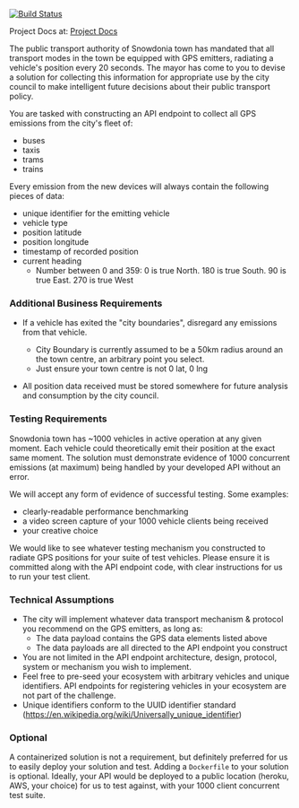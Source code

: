 [![Build Status](https://travis-ci.com/leonardok/backend-code-challenge.svg?token=8XAKKKyajnLR8cwYPUiC&branch=master)](https://travis-ci.com/leonardok/backend-code-challenge)

Project Docs at: [Project Docs](http://leok.me/backend-code-challenge)

The public transport authority of Snowdonia town has mandated that all transport modes in the town be equipped with GPS emitters, radiating a vehicle's position every 20 seconds. The mayor has come to you to devise a solution for collecting this information for appropriate use by the city council to make intelligent future decisions about their public transport policy.

You are tasked with constructing an API endpoint to collect all GPS emissions from the city's fleet of:

* buses
* taxis
* trams
* trains

Every emission from the new devices will always contain the following pieces of data:

* unique identifier for the emitting vehicle
* vehicle type
* position latitude
* position longitude
* timestamp of recorded position
* current heading
    * Number between 0 and 359: 0 is true North. 180 is true South. 90 is true East. 270 is true West


### Additional Business Requirements

* If a vehicle has exited the "city boundaries", disregard any emissions from that vehicle.
    * City Boundary is currently assumed to be a 50km radius around an the town centre, an arbitrary point you select.
    * Just ensure your town centre is not 0 lat, 0 lng

* All position data received must be stored somewhere for future analysis and consumption by the city council.

### Testing Requirements

Snowdonia town has ~1000 vehicles in active operation at any given moment. Each vehicle could theoretically emit their position at the exact same moment. The solution must demonstrate evidence of 1000 concurrent emissions (at maximum) being handled by your developed API without an error.

We will accept any form of evidence of successful testing. Some examples:

* clearly-readable performance benchmarking
* a video screen capture of your 1000 vehicle clients being received
* your creative choice

We would like to see whatever testing mechanism you constructed to radiate GPS positions for your suite of test vehicles. Please ensure it is committed along with the API endpoint code, with clear instructions for us to run your test client.

### Technical Assumptions

* The city will implement whatever data transport mechanism & protocol you recommend on the GPS emitters, as long as:
    * The data payload contains the GPS data elements listed above
    * The data payloads are all directed to the API endpoint you construct
* You are not limited in the API endpoint architecture, design, protocol, system or mechanism you wish to implement.
* Feel free to pre-seed your ecosystem with arbitrary vehicles and unique identifiers. API endpoints for registering vehicles in your ecosystem are not part of the challenge.
* Unique identifiers conform to the UUID identifier standard (https://en.wikipedia.org/wiki/Universally_unique_identifier)

### Optional

A containerized solution is not a requirement, but definitely preferred for us to easily deploy your solution and test. Adding a `Dockerfile` to your solution is optional.
Ideally, your API would be deployed to a public location (heroku, AWS, your choice) for us to test against, with your 1000 client concurrent test suite.

